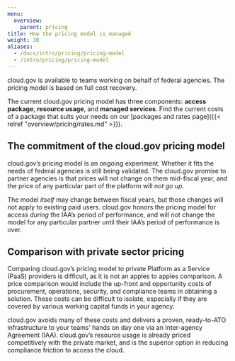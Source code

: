 ```yaml
---
menu:
  overview:
    parent: pricing
title: How the pricing model is managed
weight: 30
aliases:
  - /docs/intro/pricing/pricing-model
  - /intro/pricing/pricing-model
---
```


cloud.gov is available to teams working on behalf of federal agencies. The pricing model is based on full cost recovery.

The current cloud.gov pricing model has three components: **access package**, **resource usage**, and **managed services**. Find the current costs of a package that suits your needs on our [packages and rates page]({{< relref "overview/pricing/rates.md" >}}).

## The commitment of the cloud.gov pricing model

cloud.gov’s pricing model is an ongoing experiment. Whether it fits the needs of federal agencies is still being validated. The cloud.gov promise to partner agencies is that prices will not change on them mid-fiscal year, and the price of any particular part of the platform will *not go up*.

The model _itself_ may change between fiscal years, but those changes will not apply to existing paid users. cloud.gov honors the pricing model for access _during_ the IAA’s period of performance, and will not change the model for any particular partner until their IAA’s period of performance is over.

## Comparison with private sector pricing

Comparing cloud.gov’s pricing model to private Platform as a Service (PaaS) providers is difficult, as it is not an apples to apples comparison. A price comparison would include the up-front and opportunity costs of procurement, operations, security, and compliance teams in obtaining a solution. These costs can be difficult to isolate, especially if they are covered by various working capital funds in your agency.

cloud.gov avoids many of these costs and delivers a proven, ready-to-ATO infrastructure to your teams’ hands on day one via an Inter-agency Agreement (IAA). cloud.gov’s resource usage is already priced competitively with the private market, and is the superior option in reducing compliance friction to access the cloud.
